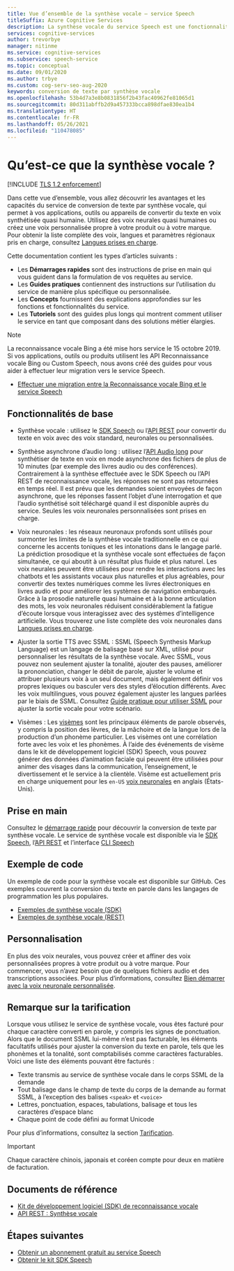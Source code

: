 ```yaml
---
title: Vue d’ensemble de la synthèse vocale – service Speech
titleSuffix: Azure Cognitive Services
description: La synthèse vocale du service Speech est une fonctionnalité qui permet à vos applications, outils ou appareils de convertir du texte en parole naturelle synthétisée quasi humaine. Cet article est une vue d’ensemble des avantages et des capacités du service de conversion de texte par synthèse vocale.
services: cognitive-services
author: trevorbye
manager: nitinme
ms.service: cognitive-services
ms.subservice: speech-service
ms.topic: conceptual
ms.date: 09/01/2020
ms.author: trbye
ms.custom: cog-serv-seo-aug-2020
keywords: conversion de texte par synthèse vocale
ms.openlocfilehash: 53b4d7a3e8b0831856f2b43fac40962fe81065d1
ms.sourcegitcommit: 80d311abffb2d9a457333bcca898dfae830ea1b4
ms.translationtype: HT
ms.contentlocale: fr-FR
ms.lasthandoff: 05/26/2021
ms.locfileid: "110478085"
---
```

# <a name="what-is-text-to-speech"></a>Qu’est-ce que la synthèse vocale ?

[!INCLUDE [TLS 1.2 enforcement](../../../includes/cognitive-services-tls-announcement.md)]

Dans cette vue d’ensemble, vous allez découvrir les avantages et les capacités du service de conversion de texte par synthèse vocale, qui permet à vos applications, outils ou appareils de convertir du texte en voix synthétisée quasi humaine. Utilisez des voix neurales quasi humaines ou créez une voix personnalisée propre à votre produit ou à votre marque. Pour obtenir la liste complète des voix, langues et paramètres régionaux pris en charge, consultez [Langues prises en charge](language-support.md#text-to-speech).

Cette documentation contient les types d’articles suivants :

* Les **Démarrages rapides** sont des instructions de prise en main qui vous guident dans la formulation de vos requêtes au service.
* Les **Guides pratiques** contiennent des instructions sur l’utilisation du service de manière plus spécifique ou personnalisée.
* Les **Concepts** fournissent des explications approfondies sur les fonctions et fonctionnalités du service.
* Les **Tutoriels** sont des guides plus longs qui montrent comment utiliser le service en tant que composant dans des solutions métier élargies.

> [!NOTE]
> La reconnaissance vocale Bing a été mise hors service le 15 octobre 2019. Si vos applications, outils ou produits utilisent les API Reconnaissance vocale Bing ou Custom Speech, nous avons créé des guides pour vous aider à effectuer leur migration vers le service Speech.
> - [Effectuer une migration entre la Reconnaissance vocale Bing et le service Speech](how-to-migrate-from-bing-speech.md)

## <a name="core-features"></a>Fonctionnalités de base

* Synthèse vocale : utilisez le [SDK Speech](./get-started-text-to-speech.md) ou l’[API REST](rest-text-to-speech.md) pour convertir du texte en voix avec des voix standard, neuronales ou personnalisées.

* Synthèse asynchrone d’audio long : utilisez l’[API Audio long](long-audio-api.md) pour synthétiser de texte en voix en mode asynchrone des fichiers de plus de 10 minutes (par exemple des livres audio ou des conférences). Contrairement à la synthèse effectuée avec le SDK Speech ou l’API REST de reconnaissance vocale, les réponses ne sont pas retournées en temps réel. Il est prévu que les demandes soient envoyées de façon asynchrone, que les réponses fassent l’objet d’une interrogation et que l’audio synthétisé soit téléchargé quand il est disponible auprès du service. Seules les voix neuronales personnalisées sont prises en charge.

* Voix neuronales : les réseaux neuronaux profonds sont utilisés pour surmonter les limites de la synthèse vocale traditionnelle en ce qui concerne les accents toniques et les intonations dans le langage parlé. La prédiction prosodique et la synthèse vocale sont effectuées de façon simultanée, ce qui aboutit à un résultat plus fluide et plus naturel. Les voix neurales peuvent être utilisées pour rendre les interactions avec les chatbots et les assistants vocaux plus naturelles et plus agréables, pour convertir des textes numériques comme les livres électroniques en livres audio et pour améliorer les systèmes de navigation embarqués. Grâce à la prosodie naturelle quasi humaine et à la bonne articulation des mots, les voix neuronales réduisent considérablement la fatigue d’écoute lorsque vous interagissez avec des systèmes d’intelligence artificielle. Vous trouverez une liste complète des voix neuronales dans [Langues prises en charge](language-support.md#text-to-speech).

* Ajuster la sortie TTS avec SSML : SSML (Speech Synthesis Markup Language) est un langage de balisage basé sur XML, utilisé pour personnaliser les résultats de la synthèse vocale. Avec SSML, vous pouvez non seulement ajuster la tonalité, ajouter des pauses, améliorer la prononciation, changer le débit de parole, ajuster le volume et attribuer plusieurs voix à un seul document, mais également définir vos propres lexiques ou basculer vers des styles d’élocution différents. Avec les voix multilingues, vous pouvez également ajuster les langues parlées par le biais de SSML. Consultez [Guide pratique pour utiliser SSML](speech-synthesis-markup.md) pour ajuster la sortie vocale pour votre scénario. 

* Visèmes : Les [visèmes](how-to-speech-synthesis-viseme.md) sont les principaux éléments de parole observés, y compris la position des lèvres, de la mâchoire et de la langue lors de la production d’un phonème particulier. Les visèmes ont une corrélation forte avec les voix et les phonèmes. À l’aide des événements de visème dans le kit de développement logiciel (SDK) Speech, vous pouvez générer des données d’animation faciale qui peuvent être utilisées pour animer des visages dans la communication, l’enseignement, le divertissement et le service à la clientèle. Visème est actuellement pris en charge uniquement pour les `en-US` [voix neuronales](language-support.md#text-to-speech) en anglais (États-Unis).

## <a name="get-started"></a>Prise en main

Consultez le [démarrage rapide](get-started-text-to-speech.md) pour découvrir la conversion de texte par synthèse vocale. Le service de synthèse vocale est disponible via le [SDK Speech](speech-sdk.md), l’[API REST](rest-text-to-speech.md) et l’interface [CLI Speech](spx-overview.md)

## <a name="sample-code"></a>Exemple de code

Un exemple de code pour la synthèse vocale est disponible sur GitHub. Ces exemples couvrent la conversion du texte en parole dans les langages de programmation les plus populaires.

- [Exemples de synthèse vocale (SDK)](https://github.com/Azure-Samples/cognitive-services-speech-sdk)
- [Exemples de synthèse vocale (REST)](https://github.com/Azure-Samples/Cognitive-Speech-TTS)

## <a name="customization"></a>Personnalisation

En plus des voix neurales, vous pouvez créer et affiner des voix personnalisées propres à votre produit ou à votre marque. Pour commencer, vous n’avez besoin que de quelques fichiers audio et des transcriptions associées. Pour plus d’informations, consultez [Bien démarrer avec la voix neuronale personnalisée](how-to-custom-voice.md).

## <a name="pricing-note"></a>Remarque sur la tarification

Lorsque vous utilisez le service de synthèse vocale, vous êtes facturé pour chaque caractère converti en parole, y compris les signes de ponctuation. Alors que le document SSML lui-même n’est pas facturable, les éléments facultatifs utilisés pour ajuster la conversion du texte en parole, tels que les phonèmes et la tonalité, sont comptabilisés comme caractères facturables. Voici une liste des éléments pouvant être facturés :

- Texte transmis au service de synthèse vocale dans le corps SSML de la demande
- Tout balisage dans le champ de texte du corps de la demande au format SSML, à l’exception des balises `<speak>` et `<voice>`
- Lettres, ponctuation, espaces, tabulations, balisage et tous les caractères d’espace blanc
- Chaque point de code défini au format Unicode

Pour plus d’informations, consultez la section [Tarification](https://azure.microsoft.com/pricing/details/cognitive-services/speech-services/).

> [!IMPORTANT]
> Chaque caractère chinois, japonais et coréen compte pour deux en matière de facturation.

## <a name="reference-docs"></a>Documents de référence

- [Kit de développement logiciel (SDK) de reconnaissance vocale](speech-sdk.md)
- [API REST : Synthèse vocale](rest-text-to-speech.md)

## <a name="next-steps"></a>Étapes suivantes

- [Obtenir un abonnement gratuit au service Speech](overview.md#try-the-speech-service-for-free)
- [Obtenir le kit SDK Speech](speech-sdk.md)
